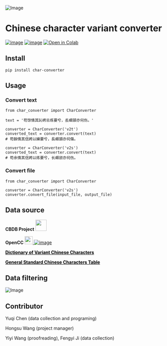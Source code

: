 ![Image](https://raw.githubusercontent.com/yukiyuqichen/CHAR/main/img/icon.png)


# Chinese character variant converter

[![image](https://img.shields.io/pypi/v/char-converter.svg)](https://pypi.org/project/char-converter)
[![image](https://img.shields.io/badge/License-Apache--2.0-green.svg)](http://www.apache.org/licenses/)
[![Open in Colab](https://colab.research.google.com/assets/colab-badge.svg)](https://colab.research.google.com/github/yukiyuqichen/CHAR/blob/main/test/test.ipynb)


## Install
```
pip install char-converter
```

## Usage
### Convert text
```
from char_converter import CharConverter

text = '苟馀情其訫姱㠯练要兮，镸顑頷亦何伤。'

converter = CharConverter('v2t')
converted_text = converter.convert(text)
# 苟餘情其信姱以練要兮，長顑頷亦何傷。

converter = CharConverter('v2s')
converted_text = converter.convert(text)
# 苟余情其信姱以练要兮，长顑颔亦何伤。
```

### Convert file
```
from char_converter import CharConverter

converter = CharConverter('v2s')
converter.convert_file(input_file, output_file)
```

## Data source

**CBDB Project**
<a href="https://projects.iq.harvard.edu/cbdb">   <img src="https://projects.iq.harvard.edu/sites/projects.iq.harvard.edu/files/cbdb/files/logo.png?m=1696407478" width="35">
</a>

**OpenCC**
<a href="https://github.com/BYVoid/OpenCC">   <img src="https://c.disquscdn.com/uploads/users/3634/6167/avatar200.jpg?1660808503" width="25">
</a>
[![image](https://img.shields.io/badge/License-Apache--2.0-green.svg)](http://www.apache.org/licenses/)

**<a href="https://dict.variants.moe.edu.tw/variants/rbt/home.do" style="color: black;">Dictionary of Variant Chinese Characters</a>**

**<a href="http://www.moe.gov.cn/jyb_sjzl/ziliao/A19/201306/t20130601_186002.html" style="color: black;">General Standard Chinese Characters Table</a>**


## Data filtering
![Image](https://raw.githubusercontent.com/yukiyuqichen/CHAR/main/img/workflow.png)


## Contributor
Yuqi Chen (data collection and programing)

Hongsu Wang (project manager)

Yiyi Wang (proofreading), Fengyi Ji (data collection)



